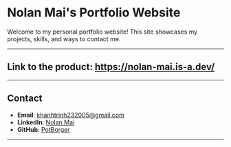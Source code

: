 # Nolan Mai's Portfolio Website

Welcome to my personal portfolio website! This site showcases my projects, skills, and ways to contact me.

---

## Link to the product: https://nolan-mai.is-a.dev/

---

## Contact

- **Email**: [khanhtrinh232005@gmail.com](mailto:khanhtrinh232005@gmail.com)
- **LinkedIn**: [Nolan Mai](https://www.linkedin.com/in/nolanmai)
- **GitHub**: [PotBorger](https://github.com/PotBorger)

---



